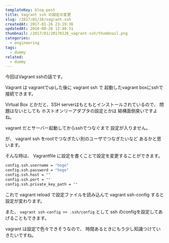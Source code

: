 ```yaml
---
templateKey: blog-post
title: Vagrant ssh の設定の変更
slug: /2017/01/26/vagrant-ssh
createdAt: 2017-01-26 23:19:36
updatedAt: 2018-08-26 12:40:31
thumbnail: /2017/01/20170126_vagrant-ssh/thumbnail.png
categories:
  - engineering
tags:
  - dummy
related:
  - dummy
---
```


今回はVagrant sshの話です。

Vagrant は vagrantでupした後に
vagrant ssh で 起動したvagrant boxにsshで接続できます。

Virtual Box とかだと、SSH serverはもともとインストールされているので、
問題はないとしても ホストオンリーアダプタの設定とかは
結構面倒臭いですよね。

vagrant だとサーバー起動してからsshでつなぐまで
設定が入りません。

が、
vagrant ssh をrootでつなぎたい別のユーザでつなぎたいなど
あるかと思います。

そんな時は、
Vagrantfile に設定を書くことで設定を変更することができます。

```bash
config.ssh.username = "hoge"
config.ssh.password = "hoge"
config.ssh.host = ""
config.ssh.port = ""
config.ssh.private_key_path = ""

```

これで
vagrant reload で設定ファイルを読み込んで
vagrant ssh-config
すると設定が変わります。



また、
`vagrant ssh-config >> .ssh/config`
として
ssh のconfigを設定してあげることもできます。


vagrant は設定で色々できそうなので、
時間あるときにもう少し知識つけていきたいですね。

